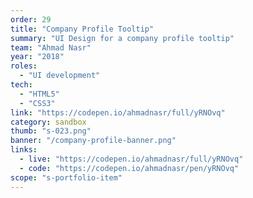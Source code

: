 ```yaml
---
order: 29
title: "Company Profile Tooltip"
summary: "UI Design for a company profile tooltip"
team: "Ahmad Nasr"
year: "2018"
roles:
  - "UI development"
tech:
  - "HTML5"
  - "CSS3"
link: "https://codepen.io/ahmadnasr/full/yRNOvq"
category: sandbox
thumb: "s-023.png"
banner: "/company-profile-banner.png"
links:
  - live: "https://codepen.io/ahmadnasr/full/yRNOvq"
  - code: "https://codepen.io/ahmadnasr/pen/yRNOvq"
scope: "s-portfolio-item"
---
```

